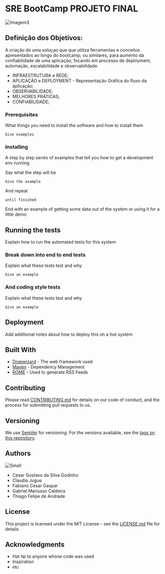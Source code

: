 # SRE BootCamp PROJETO FINAL
![Imagem3](https://user-images.githubusercontent.com/111643131/191142631-955ad9a0-908d-470b-b655-af0431288f75.jpg)

## Definição dos Objetivos:

A criação de uma soluçao que que utiliza ferramentas e conceitos apresentados ao longo do bootcamp, ou similares, para aumento da confiabilidade de uma aplicação, focando em processo de deployment, automação, escalabilidade e observabilidade.

* INFRAESTRUTURA e REDE;
* APLICAÇÃO e DEPLOYMENT - Representação Gráfica do fluxo da aplicação;
* OBSERVABILIDADE;
* MELHORES PRÁTICAS;
* CONFIABILIDADE;

### Prerequisites

What things you need to install the software and how to install them

```
Give examples
```

### Installing

A step by step series of examples that tell you how to get a development env running

Say what the step will be

```
Give the example
```

And repeat

```
until finished
```

End with an example of getting some data out of the system or using it for a little demo

## Running the tests

Explain how to run the automated tests for this system

### Break down into end to end tests

Explain what these tests test and why

```
Give an example
```

### And coding style tests

Explain what these tests test and why

```
Give an example
```

## Deployment

Add additional notes about how to deploy this on a live system

## Built With

* [Dropwizard](http://www.dropwizard.io/1.0.2/docs/) - The web framework used
* [Maven](https://maven.apache.org/) - Dependency Management
* [ROME](https://rometools.github.io/rome/) - Used to generate RSS Feeds

## Contributing

Please read [CONTRIBUTING.md](https://gist.github.com/PurpleBooth/b24679402957c63ec426) for details on our code of conduct, and the process for submitting pull requests to us.

## Versioning

We use [SemVer](http://semver.org/) for versioning. For the versions available, see the [tags on this repository](https://github.com/your/project/tags). 

## Authors 
![Small](https://user-images.githubusercontent.com/111643131/191145275-c558c687-5e40-4033-9125-f919bce3ae2f.jpg)
* Cesar Gustavo da Silva Godinho
* Claudia Jugue
* Fabiano Cesar Gaspar
* Gabriel Mariusso Caldeira
* Thiago Felipe de Andrade

## License

This project is licensed under the MIT License - see the [LICENSE.md](LICENSE.md) file for details

## Acknowledgments

* Hat tip to anyone whose code was used
* Inspiration
* etc

